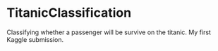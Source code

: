 # TitanicClassification
Classifying whether a passenger will be survive on the titanic. My first Kaggle submission.
